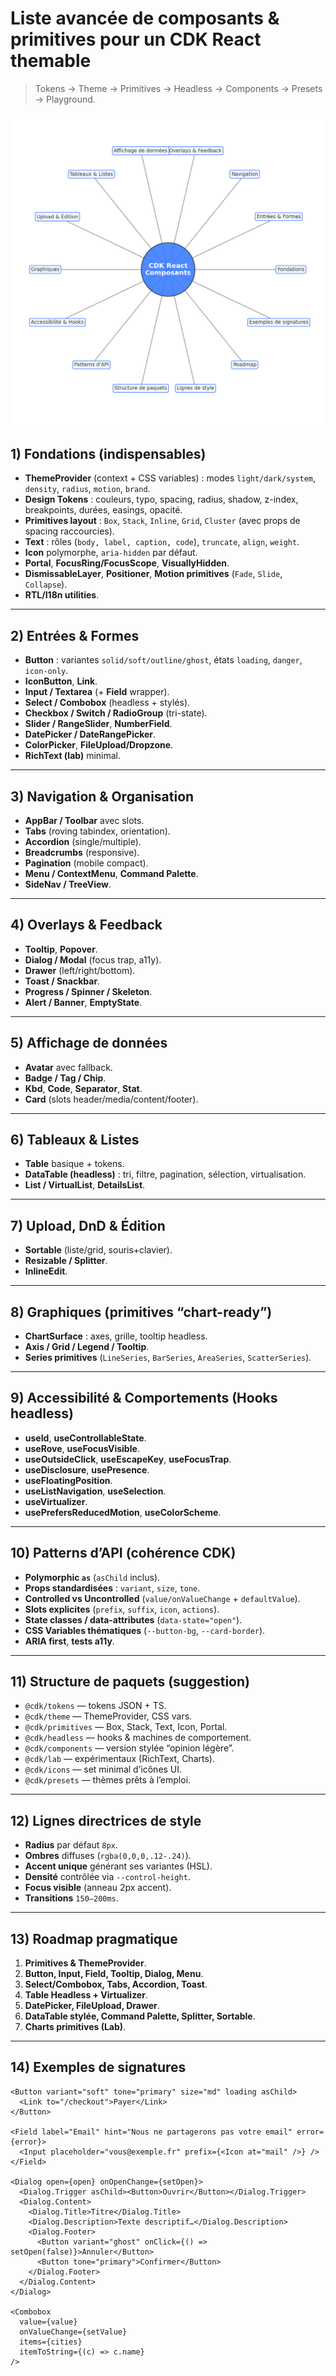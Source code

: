 # Liste avancée de composants & primitives pour un CDK React themable

> Tokens → Theme → Primitives → Headless → Components → Presets → Playground.  

![](./cdk-react-cdk-map.png)


## 1) Fondations (indispensables)
- **ThemeProvider** (context + CSS variables) : modes `light/dark/system`, `density`, `radius`, `motion`, `brand`.
- **Design Tokens** : couleurs, typo, spacing, radius, shadow, z-index, breakpoints, durées, easings, opacité.
- **Primitives layout** : `Box`, `Stack`, `Inline`, `Grid`, `Cluster` (avec props de spacing raccourcies).
- **Text** : rôles (`body, label, caption, code`), `truncate`, `align`, `weight`.
- **Icon** polymorphe, `aria-hidden` par défaut.
- **Portal**, **FocusRing/FocusScope**, **VisuallyHidden**.
- **DismissableLayer**, **Positioner**, **Motion primitives** (`Fade`, `Slide`, `Collapse`).
- **RTL/I18n utilities**.

---

## 2) Entrées & Formes
- **Button** : variantes `solid/soft/outline/ghost`, états `loading`, `danger`, `icon-only`.
- **IconButton**, **Link**.
- **Input / Textarea** (+ **Field** wrapper).
- **Select / Combobox** (headless + stylés).
- **Checkbox / Switch / RadioGroup** (tri-state).
- **Slider / RangeSlider**, **NumberField**.
- **DatePicker / DateRangePicker**.
- **ColorPicker**, **FileUpload/Dropzone**.
- **RichText (lab)** minimal.

---

## 3) Navigation & Organisation
- **AppBar / Toolbar** avec slots.
- **Tabs** (roving tabindex, orientation).
- **Accordion** (single/multiple).
- **Breadcrumbs** (responsive).
- **Pagination** (mobile compact).
- **Menu / ContextMenu**, **Command Palette**.
- **SideNav / TreeView**.

---

## 4) Overlays & Feedback
- **Tooltip**, **Popover**.
- **Dialog / Modal** (focus trap, a11y).
- **Drawer** (left/right/bottom).
- **Toast / Snackbar**.
- **Progress / Spinner / Skeleton**.
- **Alert / Banner**, **EmptyState**.

---

## 5) Affichage de données
- **Avatar** avec fallback.
- **Badge / Tag / Chip**.
- **Kbd**, **Code**, **Separator**, **Stat**.
- **Card** (slots header/media/content/footer).

---

## 6) Tableaux & Listes
- **Table** basique + tokens.
- **DataTable (headless)** : tri, filtre, pagination, sélection, virtualisation.
- **List / VirtualList**, **DetailsList**.

---

## 7) Upload, DnD & Édition
- **Sortable** (liste/grid, souris+clavier).
- **Resizable / Splitter**.
- **InlineEdit**.

---

## 8) Graphiques (primitives “chart-ready”)
- **ChartSurface** : axes, grille, tooltip headless.
- **Axis / Grid / Legend / Tooltip**.
- **Series primitives** (`LineSeries`, `BarSeries`, `AreaSeries`, `ScatterSeries`).

---

## 9) Accessibilité & Comportements (Hooks headless)
- **useId**, **useControllableState**.
- **useRove**, **useFocusVisible**.
- **useOutsideClick**, **useEscapeKey**, **useFocusTrap**.
- **useDisclosure**, **usePresence**.
- **useFloatingPosition**.
- **useListNavigation**, **useSelection**.
- **useVirtualizer**.
- **usePrefersReducedMotion**, **useColorScheme**.

---

## 10) Patterns d’API (cohérence CDK)
- **Polymorphic `as`** (`asChild` inclus).
- **Props standardisées** : `variant`, `size`, `tone`.
- **Controlled vs Uncontrolled** (`value/onValueChange` + `defaultValue`).
- **Slots explicites** (`prefix`, `suffix`, `icon`, `actions`).
- **State classes / data-attributes** (`data-state="open"`).
- **CSS Variables thématiques** (`--button-bg`, `--card-border`).
- **ARIA first**, **tests a11y**.

---

## 11) Structure de paquets (suggestion)
- `@cdk/tokens` — tokens JSON + TS.
- `@cdk/theme` — ThemeProvider, CSS vars.
- `@cdk/primitives` — Box, Stack, Text, Icon, Portal.
- `@cdk/headless` — hooks & machines de comportement.
- `@cdk/components` — version stylée “opinion légère”.
- `@cdk/lab` — expérimentaux (RichText, Charts).
- `@cdk/icons` — set minimal d’icônes UI.
- `@cdk/presets` — thèmes prêts à l’emploi.

---

## 12) Lignes directrices de style
- **Radius** par défaut `8px`.
- **Ombres** diffuses (`rgba(0,0,0,.12-.24)`).
- **Accent unique** générant ses variantes (HSL).
- **Densité** contrôlée via `--control-height`.
- **Focus visible** (anneau 2px accent).
- **Transitions** `150–200ms`.

---

## 13) Roadmap pragmatique
1. **Primitives & ThemeProvider**.
2. **Button, Input, Field, Tooltip, Dialog, Menu**.
3. **Select/Combobox, Tabs, Accordion, Toast**.
4. **Table Headless + Virtualizer**.
5. **DatePicker, FileUpload, Drawer**.
6. **DataTable stylée, Command Palette, Splitter, Sortable**.
7. **Charts primitives (Lab)**.

---

## 14) Exemples de signatures
```tsx
<Button variant="soft" tone="primary" size="md" loading asChild>
  <Link to="/checkout">Payer</Link>
</Button>

<Field label="Email" hint="Nous ne partagerons pas votre email" error={error}>
  <Input placeholder="vous@exemple.fr" prefix={<Icon at="mail" />} />
</Field>

<Dialog open={open} onOpenChange={setOpen}>
  <Dialog.Trigger asChild><Button>Ouvrir</Button></Dialog.Trigger>
  <Dialog.Content>
    <Dialog.Title>Titre</Dialog.Title>
    <Dialog.Description>Texte descriptif…</Dialog.Description>
    <Dialog.Footer>
      <Button variant="ghost" onClick={() => setOpen(false)}>Annuler</Button>
      <Button tone="primary">Confirmer</Button>
    </Dialog.Footer>
  </Dialog.Content>
</Dialog>

<Combobox
  value={value}
  onValueChange={setValue}
  items={cities}
  itemToString={(c) => c.name}
/>
